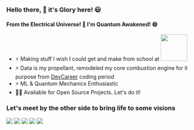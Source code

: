 ### Hello there, 👋 it's Glory here! 😃
#### From the Electrical Universe! 🎇 I'm Quantum Awakened! 😄 
<!-- - ⚡ [![Open Source Society University - Computer Science](https://img.shields.io/badge/OSSU-computer--science-blue.svg)](https://github.com/ossu/computer-science) Student -->
- ⚡ Making stuff I wish I could get and make from school at <a href="https://hackclub.com/"><img src="https://assets.hackclub.com/flag-orpheus-left.png" width="70"></a>
- ⚡ Data is my propellant, remodeled my core combustion engine for it purpose from [DevCareer](http://www.devcareer.io) coding period
- ⚡ ML & Quantum Mechanics Enthusiastic
- 👨‍💻 Available for Open Source Projects. Let's do it!

### Let's meet by the other side to bring life to some visions

<!-- <img alt="Glory's Github Stats" src="https://github-readme-stats-seven-lac.vercel.app/api?username=goldenglorys&count_private=true&include_all_commits=true&show_icons=true&theme=merko&hide_border=true" />

[![Top Langs](https://github-readme-stats-seven-lac.vercel.app/api/top-langs/?username=goldenglorys&langs_count=15"&layout=compact&count_private=true&show_icons=true&theme=merko&hide_border=true)](https://github.com/goldenglorys/github-readme-stats) -->

![](https://github-profile-summary-cards.vercel.app/api/cards/profile-details?username=goldenglorys&theme=solarized_dark)
![](https://github-profile-summary-cards.vercel.app/api/cards/repos-per-language?username=goldenglorys&theme=solarized_dark)
![](https://github-profile-summary-cards.vercel.app/api/cards/most-commit-language?username=goldenglorys&theme=solarized_dark)
![](https://github-profile-summary-cards.vercel.app/api/cards/stats?username=goldenglorys&theme=solarized_dark)
![](https://github-profile-summary-cards.vercel.app/api/cards/productive-time?username=goldenglorys&theme=solarized_dark)

<!-- <p><img align="center" src="https://github-readme-streak-stats.herokuapp.com/?user=goldenglorys&layout=compact&count_private=true&show_icons=true&theme=merko&hide_border=true" alt="goldenglorys" /></p>  -->


<!-- ![visitors](https://visitor-badge.glitch.me/badge?page_id=goldenglorys.goldenglorys) -->

<!-- ![Activity Graph](https://activity-graph.herokuapp.com/graph?username=goldenglorys&theme=github&hide_border=true&bg_color=0d1117&area_color=1f6fea&line=38d252&point=1f6fea&color=fefefe) -->
